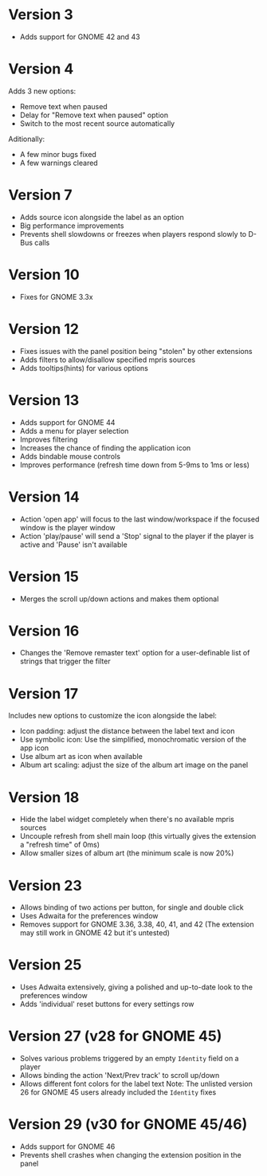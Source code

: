 # Version 3
- Adds support for GNOME 42 and 43

# Version 4
Adds 3 new options:
- Remove text when paused
- Delay for "Remove text when paused" option
- Switch to the most recent source automatically

Aditionally:
- A few minor bugs fixed
- A few warnings cleared

# Version 7
- Adds source icon alongside the label as an option
- Big performance improvements
- Prevents shell slowdowns or freezes when players respond slowly to D-Bus calls

# Version 10
- Fixes for GNOME 3.3x

# Version 12
- Fixes issues with the panel position being "stolen" by other extensions
- Adds filters to allow/disallow specified mpris sources
- Adds tooltips(hints) for various options

# Version 13
- Adds support for GNOME 44
- Adds a menu for player selection
- Improves filtering
- Increases the chance of finding the application icon
- Adds bindable mouse controls
- Improves performance (refresh time down from 5-9ms to 1ms or less)

# Version 14
- Action 'open app' will focus to the last window/workspace if the focused
  window is the player window
- Action 'play/pause' will send a 'Stop' signal to the player if the player is
  active and 'Pause' isn't available

# Version 15
- Merges the scroll up/down actions and makes them optional

# Version 16
- Changes the 'Remove remaster text' option for a user-definable list of
  strings that trigger the filter

# Version 17
Includes new options to customize the icon alongside the label:
- Icon padding: adjust the distance between the label text and icon
- Use symbolic icon: Use the simplified, monochromatic version of the app icon
- Use album art as icon when available
- Album art scaling: adjust the size of the album art image on the panel

# Version 18
- Hide the label widget completely when there's no available mpris sources
- Uncouple refresh from shell main loop (this virtually gives the extension a
  "refresh time" of 0ms)
- Allow smaller sizes of album art (the minimum scale is now 20%)

# Version 23
- Allows binding of two actions per button, for single and double click
- Uses Adwaita for the preferences window
- Removes support for GNOME 3.36, 3.38, 40, 41, and 42
  (The extension may still work in GNOME 42 but it's untested)

# Version 25
- Uses Adwaita extensively, giving a polished and up-to-date look to the
  preferences window
- Adds 'individual' reset buttons for every settings row

# Version 27 (v28 for GNOME 45)
- Solves various problems triggered by an empty `Identity` field on a player
- Allows binding the action 'Next/Prev track' to scroll up/down
- Allows different font colors for the label text
Note: The unlisted version 26 for GNOME 45 users already included the `Identity` fixes

# Version 29 (v30 for GNOME 45/46)
- Adds support for GNOME 46
- Prevents shell crashes when changing the extension position in the panel

